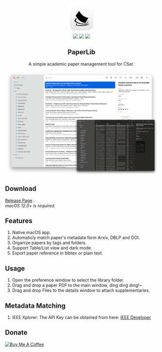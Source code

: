 <div align="center">
<img src="./assets/icon.png" height="95" />
<br />
<img src="https://img.shields.io/github/v/release/GeoffreyChen777/paperlib.svg" />
<img src="https://img.shields.io/github/license/GeoffreyChen777/paperlib" />
<img src="https://img.shields.io/github/stars/GeoffreyChen777/paperlib" />
<h2>PaperLib</h2>
A simple academic paper management tool for CSer.
<br />
</div>


![](./assets/macOS_ui.png)

## Download
[Release Page](https://github.com/GeoffreyChen777/paperlib/releases) .  
*macOS 12.0+ is required.*

## Features
1. Native macOS app.
2. Automaticly match paper's metadata form Arxiv, DBLP and DOI.
3. Organize papers by tags and folders.
4. Support Table/List view and dark mode.
5. Export paper reference in bibtex or plain text.

## Usage
1. Open the preference window to select the library folder.
2. Drag and drop a paper PDF to the main window, ding ding ding!~
3. Drag and drop Files to the details window to attach supplementaries.

## Metadata Matching
1. IEEE Xplorer: The API Key can be obtained from here: [IEEE Developer](https://developer.ieee.org/apps/mykeys)

## Donate

<a href="https://www.buymeacoffee.com/geoffreychen777" target="_blank"><img src="https://cdn.buymeacoffee.com/buttons/default-orange.png" alt="Buy Me A Coffee" height="41" width="174"></a>
